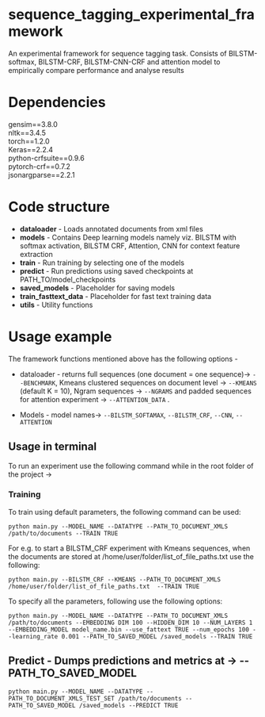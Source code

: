# sequence_tagging_experimental_framework
An experimental framework for sequence tagging task. Consists of BILSTM-softmax, BILSTM-CRF, BILSTM-CNN-CRF and attention model to empirically compare performance and analyse results

# Dependencies
gensim==3.8.0 <br/>
nltk==3.4.5 <br/>
torch==1.2.0 <br/>
Keras==2.2.4 <br/>
python-crfsuite==0.9.6 <br/>
pytorch-crf==0.7.2 <br/>
jsonargparse==2.2.1 <br/>


# Code structure

* **dataloader** - Loads annotated documents from xml files
* **models**  - Contains Deep learning models namely viz. BILSTM with softmax activation, BILSTM CRF, Attention, CNN for context feature extraction
* **train**  - Run training by selecting one of the models
* **predict** -  Run predictions using saved checkpoints at PATH_TO/model_checkpoints 
* **saved_models**  - Placeholder for saving models
* **train_fasttext_data**  - Placeholder for fast text training data
* **utils**  - Utility functions 




# Usage example

The framework functions mentioned above has the following options - 
* dataloader - returns full sequences (one document = one sequence)-> `--BENCHMARK`, Kmeans clustered sequences on document level -> `--KMEANS` (default K = 10), Ngram sequences -> `--NGRAMS` and padded sequences for attention experiment -> `--ATTENTION_DATA` .

* Models - model names-> `--BILSTM_SOFTAMAX`, `--BILSTM_CRF`, `--CNN`, `--ATTENTION`

## Usage in terminal
To run an experiment use the following command while in the root folder of the project ->
### Training
To train using default parameters, the following command can be used:
```
python main.py --MODEL_NAME --DATATYPE --PATH_TO_DOCUMENT_XMLS /path/to/documents --TRAIN TRUE
```
For e.g. to start a BILSTM_CRF experiment with Kmeans sequences, when the documents are stored at /home/user/folder/list_of_file_paths.txt use the following:
```
python main.py --BILSTM_CRF --KMEANS --PATH_TO_DOCUMENT_XMLS /home/user/folder/list_of_file_paths.txt  --TRAIN TRUE
```

To specify all the parameters, following use the following options:
```
python main.py --MODEL_NAME --DATATYPE --PATH_TO_DOCUMENT_XMLS /path/to/documents --EMBEDDING DIM 100 --HIDDEN_DIM 10 --NUM_LAYERS 1 --EMBEDDING_MODEL model_name.bin --use_fattext TRUE --num_epochs 100 --learning_rate 0.001 --PATH_TO_SAVED_MODEL /saved_models --TRAIN TRUE
```
## Predict - Dumps predictions and metrics at -> --PATH_TO_SAVED_MODEL

```
python main.py --MODEL_NAME --DATATYPE --PATH_TO_DOCUMENT_XMLS_TEST_SET /path/to/documents --PATH_TO_SAVED_MODEL /saved_models --PREDICT TRUE
```
